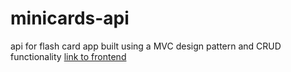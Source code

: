 # minicards-api
api for flash card app built using a MVC design pattern and CRUD functionality
[link to frontend](https://github.com/ayinfly/minicards-frontend)